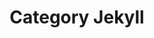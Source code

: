 ---
layout: category
title: "Category Jekyll"
category: jekyll
permalink: '/medinfos/category/jekyll'
---